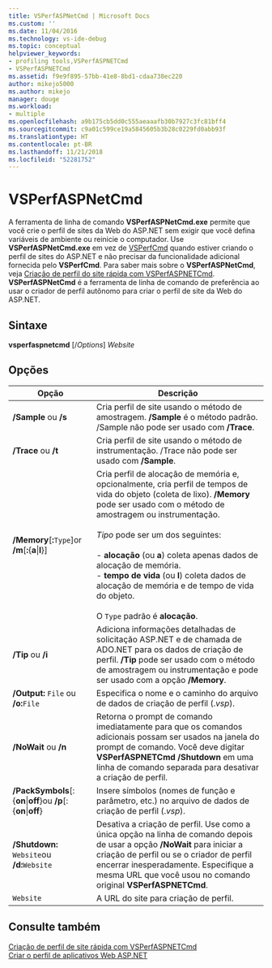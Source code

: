 ```yaml
---
title: VSPerfASPNetCmd | Microsoft Docs
ms.custom: ''
ms.date: 11/04/2016
ms.technology: vs-ide-debug
ms.topic: conceptual
helpviewer_keywords:
- profiling tools,VSPerfASPNETCmd
- VSPerfASPNETCmd
ms.assetid: f9e9f895-57bb-41e8-8bd1-cdaa738ec220
author: mikejo5000
ms.author: mikejo
manager: douge
ms.workload:
- multiple
ms.openlocfilehash: a9b175cb5dd0c555aeaaafb30b7927c3fc81bff4
ms.sourcegitcommit: c9a01c599ce19a5845605b3b28c0229fd0abb93f
ms.translationtype: HT
ms.contentlocale: pt-BR
ms.lasthandoff: 11/21/2018
ms.locfileid: "52281752"
---
```

# <a name="vsperfaspnetcmd"></a>VSPerfASPNetCmd
A ferramenta de linha de comando **VSPerfASPNetCmd.exe** permite que você crie o perfil de sites da Web do ASP.NET sem exigir que você defina variáveis de ambiente ou reinicie o computador. Use **VSPerfASPNetCmd.exe** em vez de [VSPerfCmd](../profiling/vsperfcmd.md) quando estiver criando o perfil de sites do ASP.NET e não precisar da funcionalidade adicional fornecida pelo **VSPerfCmd**. Para saber mais sobre o **VSPerfASPNetCmd**, veja [Criação de perfil do site rápida com VSPerfASPNETCmd](../profiling/rapid-web-site-profiling-with-vsperfaspnetcmd.md). **VSPerfASPNetCmd** é a ferramenta de linha de comando de preferência ao usar o criador de perfil autônomo para criar o perfil de site da Web do ASP.NET.  
  
## <a name="syntax"></a>Sintaxe  
 **vsperfaspnetcmd** [/*Options*] *Website*  
  
## <a name="options"></a>Opções  
  
|Opção|Descrição|  
|------------|-----------------|  
|**/Sample** ou **/s**|Cria perfil de site usando o método de amostragem. **/Sample** é o método padrão. /Sample não pode ser usado com **/Trace**.|  
|**/Trace** ou **/t**|Cria perfil de site usando o método de instrumentação. /Trace não pode ser usado com **/Sample**.|  
|**/Memory**[**:**`Type`]or   **/m**[**:**{**a**&#124;**l**}]|Cria perfil de alocação de memória e, opcionalmente, cria perfil de tempos de vida do objeto (coleta de lixo). **/Memory** pode ser usado com o método de amostragem ou instrumentação.<br /><br /> *Tipo* pode ser um dos seguintes:<br /><br /> -   **alocação** (ou **a**) coleta apenas dados de alocação de memória.<br />-   **tempo de vida** (ou **l**) coleta dados de alocação de memória e de tempo de vida do objeto.<br /><br /> O `Type` padrão é **alocação**.|  
|**/Tip** ou **/i**|Adiciona informações detalhadas de solicitação ASP.NET e de chamada de ADO.NET para os dados de criação de perfil. **/Tip** pode ser usado com o método de amostragem ou instrumentação e pode ser usado com a opção **/Memory**.|  
|**/Output:** `File` ou   **/o:**`File`|Especifica o nome e o caminho do arquivo de dados de criação de perfil (.*vsp*).|  
|**/NoWait** ou **/n**|Retorna o prompt de comando imediatamente para que os comandos adicionais possam ser usados na janela do prompt de comando. Você deve digitar **VSPerfASPNETCmd /Shutdown** em uma linha de comando separada para desativar a criação de perfil.|  
|**/PackSymbols**[:{**on**&#124;**off**}ou   **/p**[:{**on**&#124;**off**}|Insere símbolos (nomes de função e parâmetro, etc.) no arquivo de dados de criação de perfil (.*vsp*).|  
|**/Shutdown:** `Website`ou **/d:**`Website`|Desativa a criação de perfil. Use como a única opção na linha de comando depois de usar a opção **/NoWait** para iniciar a criação de perfil ou se o criador de perfil encerrar inesperadamente. Especifique a mesma URL que você usou no comando original **VSPerfASPNETCmd**.|  
|`Website`|A URL do site para criação de perfil.|  
  
## <a name="see-also"></a>Consulte também  
 [Criação de perfil de site rápida com VSPerfASPNETCmd](../profiling/rapid-web-site-profiling-with-vsperfaspnetcmd.md)   
 [Criar o perfil de aplicativos Web ASP.NET](../profiling/command-line-profiling-of-aspnet-web-applications.md)
